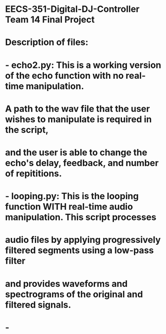 # EECS-351-Digital-DJ-Controller Team 14 Final Project
#
# Description of files:
#   - echo2.py: This is a working version of the echo function with no real-time manipulation. 
#               A path to the wav file that the user wishes to manipulate is required in the script,
#               and the user is able to change the echo's delay, feedback, and number of repititions. 
#
#   - looping.py: This is the looping function WITH real-time audio manipulation. This script processes
#                 audio files by applying progressively filtered segments using a low-pass filter
#                 and provides waveforms and spectrograms of the original and filtered signals. 
#   
#   - 
#
#
#
#
#
#
#
#
#
#
#
#
#
#
#

